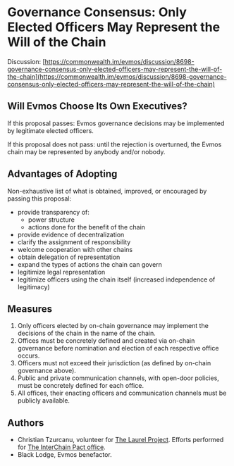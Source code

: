 # Governance Consensus: Only Elected Officers May Represent the Will of the Chain

Discussion: [https://commonwealth.im/evmos/discussion/8698-governance-consensus-only-elected-officers-may-represent-the-will-of-the-chain](https://commonwealth.im/evmos/discussion/8698-governance-consensus-only-elected-officers-may-represent-the-will-of-the-chain)

## Will Evmos Choose Its Own Executives?

If this proposal passes: Evmos governance decisions may be implemented by legitimate elected officers.

If this proposal does not pass: until the rejection is overturned, the Evmos chain may be represented by anybody and/or nobody.



## Advantages of Adopting

Non-exhaustive list of what is obtained, improved, or encouraged by passing this proposal:
- provide transparency of:
    - power structure
    - actions done for the benefit of the chain
- provide evidence of decentralization
- clarify the assignment of responsibility
- welcome cooperation with other chains
- obtain delegation of representation
- expand the types of actions the chain can govern
- legitimize legal representation
- legitimize officers using the chain itself (increased independence of legitimacy)


## Measures

1. Only officers elected by on-chain governance may implement the decisions of the chain in the name of the chain.
2. Offices must be concretely defined and created via on-chain governance before nomination and election of each respective office occurs. 
3. Officers must not exceed their jurisdiction (as defined by on-chain governance above).
4. Public and private communication channels, with open-door policies, must be concretely defined for each office.
5. All offices, their enacting officers and communication channels must be publicly available.

## Authors

- Christian Tzurcanu, volunteer for [The Laurel Project](https://mobile.twitter.com/provable_laurel). Efforts performed for [The InterChain Pact office](https://github.com/loredanacirstea/cosmos-interchain-pact).
- Black Lodge, Evmos benefactor.
